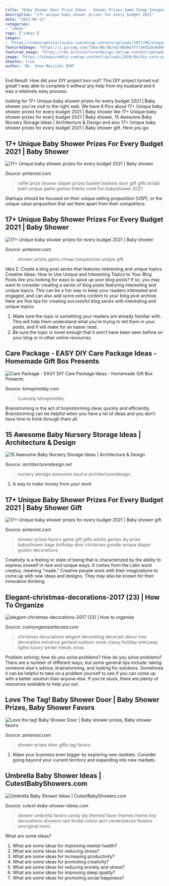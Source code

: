 ```yaml
---
title: "Baby Shower Door Prize Ideas - Shower Prizes Game Cheap Inexpensive Unique Gift"
description: "17+ unique baby shower prizes for every budget 2021"
date: "2022-09-12"
categories:
- "ideas"
tags: ["ideas"]
images:
- "https://comoorganizarlacasa.com/en/wp-content/uploads/2017/06/elegant-christmas-decorations-2017-23.jpg"
featuredImage: "https://i.pinimg.com/736x/98/d8/e5/98d8e5f7cd4552e4b090b4b339e12d6f.jpg"
featured_image: "https://cdn.architecturendesign.net/wp-content/uploads/2014/09/1610.jpg"
image: "https://kimspireddiy.com/wp-content/uploads/2020/04/diy-care-package-red-3.jpg"
ShowToc: true
author: "Ms. Shea Mosciski DVM"
---
```



End Result: How did your DIY project turn out?
This DIY project turned out great! I was able to complete it without any help from my husband and it was a relatively easy process.

	

		
looking for 17+ Unique baby shower prizes for every budget 2021 | Baby shower you've visit to the right web. We have 8 Pics about 17+ Unique baby shower prizes for every budget 2021 | Baby shower like 17+ Unique baby shower prizes for every budget 2021 | Baby shower, 15 Awesome Baby Nursery Storage Ideas | Architecture &amp; Design and also 17+ Unique baby shower prizes for every budget 2021 | Baby shower gift. Here you go:
		
    
## 17+ Unique Baby Shower Prizes For Every Budget 2021 | Baby Shower

<img loading=lazy src="https://i.pinimg.com/736x/98/d8/e5/98d8e5f7cd4552e4b090b4b339e12d6f.jpg" onerror="this.onerror=null;this.src='https://tse3.mm.bing.net/th?id=OIP.dTipkan59upwGW29eotxqwHaIb&amp;pid=15.1';" alt="17+ Unique baby shower prizes for every budget 2021 | Baby shower">

_Source: pinterest.com_

>raffle prize shower diaper prizes basket baskets door gift gifts bridal bath unique game games theme coed fun babyshower 2021. 

	

Startups should be focused on their unique selling proposition (USP), or the unique value proposition that set them apart from their competitors.

    
## 17+ Unique Baby Shower Prizes For Every Budget 2021 | Baby Shower

<img loading=lazy src="https://i.pinimg.com/736x/22/e6/86/22e6862eb40366fb99a6d2a9bd72fa96.jpg" onerror="this.onerror=null;this.src='https://tse4.mm.bing.net/th?id=OIP.ZOfOO_H4KnGwgRaj0CFnlgHaLG&amp;pid=15.1';" alt="17+ Unique baby shower prizes for every budget 2021 | Baby shower">

_Source: pinterest.com_

>shower prizes game cheap inexpensive unique gift. 

	

Idea 2: Create a blog post series that features interesting and unique topics.
Creative Ideas: How to Use Unique and Interesting Topics to Your Blog Posts 
Are you looking for ways to spice up your blog posts? If so, you may want to consider creating a series of blog posts featuring interesting and unique topics. This can be a fun way to keep your readers interested and engaged, and can also add some extra content to your blog post archive. Here are five tips for creating successful blog series with interesting and unique topics:

1. Make sure the topic is something your readers are already familiar with. This will help them understand what you’re trying to tell them in your posts, and it will make for an easier read.
2. Be sure the topic is novel enough that it won’t have been seen before on your blog or in other online resources.

    
## Care Package - EASY DIY Care Package Ideas - Homemade Gift Box Presents

<img loading=lazy src="https://kimspireddiy.com/wp-content/uploads/2020/04/diy-care-package-red-3.jpg" onerror="this.onerror=null;this.src='https://tse2.mm.bing.net/th?id=OIP.tVY565Faxh1jyawL6TemmgHaNM&amp;pid=15.1';" alt="Care Package - EASY DIY Care Package Ideas - Homemade Gift Box Presents">

_Source: kimspireddiy.com_

>iculously kimspireddiy. 

	

Brainstroming is the act of brainstorming ideas quickly and efficiently. Brainstroming can be helpful when you have a lot of ideas and you don’t have time to think through them all.

    
## 15 Awesome Baby Nursery Storage Ideas | Architecture &amp; Design

<img loading=lazy src="https://cdn.architecturendesign.net/wp-content/uploads/2014/09/1610.jpg" onerror="this.onerror=null;this.src='https://tse3.mm.bing.net/th?id=OIP.zggvcSd3BG-Se7QsO7PB9wHaLD&amp;pid=15.1';" alt="15 Awesome Baby Nursery Storage Ideas | Architecture &amp; Design">

_Source: architecturendesign.net_

>nursery storage awesome source architecturendesign. 

	

1. A way to make money from your work

    
## 17+ Unique Baby Shower Prizes For Every Budget 2021 | Baby Shower Gift

<img loading=lazy src="https://i.pinimg.com/736x/dd/71/70/dd7170cbce0f99f9bf99ee8cceed154a.jpg" onerror="this.onerror=null;this.src='https://tse2.mm.bing.net/th?id=OIP.AhXfeLzLctc4SCkO_AQCZwHaJ3&amp;pid=15.1';" alt="17+ Unique baby shower prizes for every budget 2021 | Baby shower gift">

_Source: pinterest.com_

>shower prizes favors game gift gifts adults games diy prize babyshower bags birthday door christmas goodie unique diaper guests decorations. 

	

Creativity is a feeling or state of being that is characterized by the ability to express oneself in new and unique ways. It comes from the Latin word creatus, meaning "made." Creative people work with their imaginations to come up with new ideas and designs. They may also be known for their innovative thinking.

    
## Elegant-christmas-decorations-2017 (23) | How To Organize

<img loading=lazy src="https://comoorganizarlacasa.com/en/wp-content/uploads/2017/06/elegant-christmas-decorations-2017-23.jpg" onerror="this.onerror=null;this.src='https://tse2.mm.bing.net/th?id=OIP.r293kqfUzXySVSWZpf55LwHaKM&amp;pid=15.1';" alt="elegant-christmas-decorations-2017 (23) | How to organize">

_Source: comoorganizarlacasa.com_

>christmas decorations elegant decorating decorate decor tree decoration entrance garland outdoor snow classy holiday entryway lights luxury winter trends xmas. 

	

Problem solving: how do you solve problems?
How do you solve problems? There are a number of different ways, but some general tips include: taking someone else's advice, brainstorming, and looking for solutions. Sometimes it can be helpful to take on a problem yourself to see if you can come up with a better solution than anyone else. If you're stuck, there are plenty of resources available to help you out.

    
## Love The Tag! Baby Shower Door | Baby Shower Prizes, Baby Shower Favors

<img loading=lazy src="https://i.pinimg.com/736x/0e/61/23/0e61233f67789ea8e6d052050f688300.jpg" onerror="this.onerror=null;this.src='https://tse4.mm.bing.net/th?id=OIP.AK3Wft4Bv5Fh-2RfVKrZNQAAAA&amp;pid=15.1';" alt="Love the tag! Baby Shower Door | Baby shower prizes, Baby shower favors">

_Source: pinterest.com_

>shower prizes door gifts tag favors. 

	

1. Make your business even bigger by exploring new markets. Consider going beyond your current territory and expanding into new markets.

    
## Umbrella Baby Shower Ideas | CutestBabyShowers.com

<img loading=lazy src="https://www.cutest-baby-shower-ideas.com/images/umbrellafavors.jpg" onerror="this.onerror=null;this.src='https://tse4.mm.bing.net/th?id=OIP.VHXnPk78PJ6jUNDuuwD36QHaLL&amp;pid=15.1';" alt="Umbrella Baby Shower Ideas | CutestBabyShowers.com">

_Source: cutest-baby-shower-ideas.com_

>shower umbrella favors candy diy themed favor themes theme boy decorations showers rain bridal cutest april centerpieces flowers unoriginal mom. 

	

What are some ideas?
1. What are some ideas for improving mental health? 
2. What are some ideas for reducing stress? 
3. What are some ideas for increasing productivity? 
4. What are some ideas for promoting creativity?
5. What are some ideas for reducing anxiety and stress? 
6. What are some ideas for improving sleep quality?
7. What are some ideas for promoting social happiness?

